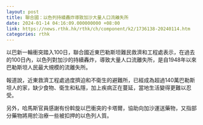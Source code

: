 ```yaml
---
layout: post
title: 聯合國：以色列持續轟炸導致加沙大量人口流離失所
date: 2024-01-14 04:16:09.000000000 +08:00
link: https://news.rthk.hk/rthk/ch/component/k2/1736138-20240114.htm
categories: rthk
---
```


以巴新一輪衝突踏入100日，聯合國近東巴勒斯坦難民救濟和工程處表示，在過去的100日內，以色列對加沙的持續轟炸，導致大量人口流離失所，是自1948年以來巴勒斯坦人民最大規模的流離失所。

報道說，近東救濟工程處過度擠迫和不衛生的避難所，已經成為超過140萬巴勒斯坦人的家，缺少食物、衛生和私隱，加上疾病正在蔓延，當地生活變得更難以忍受。

另外，哈馬斯官員感謝有份斡旋以巴衝突的卡塔爾，協助向加沙運送藥物，又指部分藥物將用於治療一些被扣押的以色列人質。
